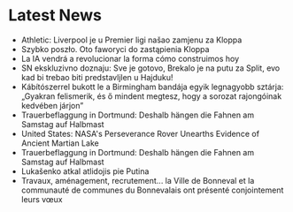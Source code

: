 # Latest News
-  Athletic: Liverpool je u Premier ligi našao zamjenu za Kloppa
-  Szybko poszło. Oto faworyci do zastąpienia Kloppa
-  La IA vendrá a revolucionar la forma cómo construimos hoy
-  SN ekskluzivno doznaju: Sve je gotovo, Brekalo je na putu za Split, evo kad bi trebao biti predstavljlen u Hajduku!
-  Kábítószerrel bukott le a Birmingham bandája egyik legnagyobb sztárja: „Gyakran felismerik, és ő mindent megtesz, hogy a sorozat rajongóinak kedvében járjon”
-  Trauerbeflaggung in Dortmund: Deshalb hängen die Fahnen am Samstag auf Halbmast
-  United States: NASA's Perseverance Rover Unearths Evidence of Ancient Martian Lake
-  Trauerbeflaggung in Dortmund: Deshalb hängen die Fahnen am Samstag auf Halbmast
-  Lukašenko atkal atlidojis pie Putina
-  Travaux, aménagement, recrutement... la Ville de Bonneval et la communauté de communes du Bonnevalais ont présenté conjointement leurs vœux
